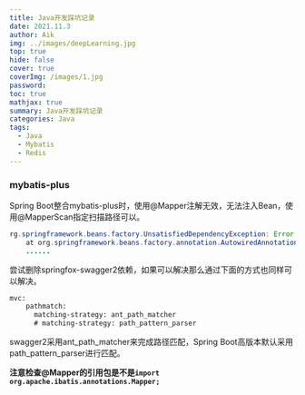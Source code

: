 ```yaml
---
title: Java开发踩坑记录
date: 2021.11.3
author: Aik
img: ../images/deepLearning.jpg
top: true
hide: false
cover: true
coverImg: /images/1.jpg
password: 
toc: true
mathjax: true
summary: Java开发踩坑记录
categories: Java
tags:
  - Java
  - Mybatis
  - Redis
---
```


<!-- more -->

### mybatis-plus

Spring Boot整合mybatis-plus时，使用@Mapper注解无效，无法注入Bean，使用@MapperScan指定扫描路径可以。

```java
rg.springframework.beans.factory.UnsatisfiedDependencyException: Error creating bean with name 'teacherInfoServiceImpl': Unsatisfied dependency expressed through field 'baseMapper'; nested exception is org.springframework.beans.factory.NoSuchBeanDefinitionException: No qualifying bean of type 'com.xwy.core.mapper.TeacherInfoMapper' available: expected at least 1 bean which qualifies as autowire candidate. Dependency annotations: {@org.springframework.beans.factory.annotation.Autowired(required=true)}
	at org.springframework.beans.factory.annotation.AutowiredAnnotationBeanPostProcessor$AutowiredFieldElement.resolveFieldValue(AutowiredAnnotationBeanPostProcessor.java:713) ~[spring-beans-5.3.30.jar:5.3.30]
	......
```

尝试删除springfox-swagger2依赖，如果可以解决那么通过下面的方式也同样可以解决。

```xml
mvc:
    pathmatch:
      matching-strategy: ant_path_matcher
	  # matching-strategy: path_pattern_parser
```

swagger2采用ant_path_matcher来完成路径匹配，Spring Boot高版本默认采用path_pattern_parser进行匹配。

**注意检查@Mapper的引用包是不是``import org.apache.ibatis.annotations.Mapper;``**



